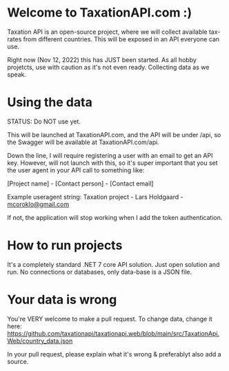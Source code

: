 # Welcome to TaxationAPI.com :)

Taxation API is an open-source project, where we will collect available tax-rates from different countries. This will be exposed in an API everyone can use.

Right now (Nov 12, 2022) this has JUST been started. As all hobby projetcts, use with caution as it's not even ready. Collecting data as we speak.

# Using the data

STATUS: Do NOT use yet.

This will be launched at TaxationAPI.com, and the API will be under /api, so the Swagger will be available at TaxationAPI.com/api.

Down the line, I will require registering a user with an email to get an API key. However, will not launch with this, so it's super important that you set the user agent in your API call to something like:

[Project name] - [Contact person] - [Contact email]

Example useragent string: Taxation project - Lars Holdgaard - mcoroklo@gmail.com

If not, the application will stop working when I add the token authentication.

# How to run projects 

It's a completely standard .NET 7 core API solution. Just open solution and run. No connections or databases, only data-base is a JSON file.

# Your data is wrong

You're VERY welcome to make a pull request. To change data, change it here:
https://github.com/taxationapi/taxationapi.web/blob/main/src/TaxationApi.Web/country_data.json

In your pull request, please explain what it's wrong & preferablyt also add a source.
